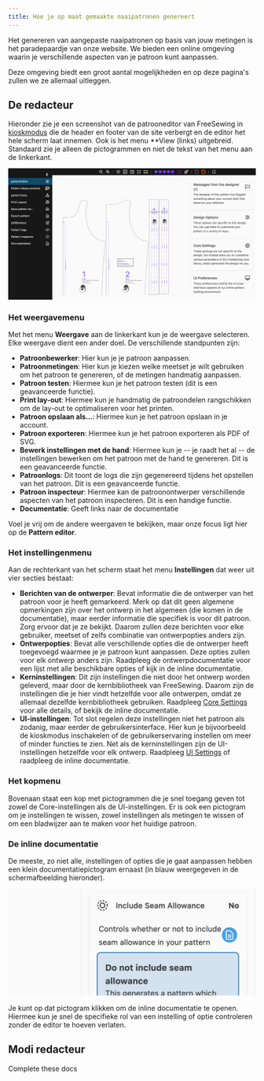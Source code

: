 ```yaml
---
title: Hoe je op maat gemaakte naaipatronen genereert
---
```


Het genereren van aangepaste naaipatronen op basis van jouw metingen is het paradepaardje van onze website. We bieden een online omgeving waarin je verschillende aspecten van je patroon kunt aanpassen.

Deze omgeving biedt een groot aantal mogelijkheden en op deze pagina's zullen we ze allemaal uitleggen.

<ControlTip />

## De redacteur

Hieronder zie je een screenshot van de patrooneditor van FreeSewing in [kioskmodus](/docs/about/site/draft/ui-settings/kiosk) die de header en footer van de site verbergt en de editor het hele scherm laat innemen. </strong> Ook is het menu **View (links) uitgebreid. Standaard zie je alleen de pictogrammen en niet de tekst van het menu aan de linkerkant.

![Screenshot van de patroonbewerker van FreeSewing](editor.png "Screenshot van de patroonbewerker van Freesewing")

### Het weergavemenu

Met het menu **Weergave** aan de linkerkant kun je de weergave selecteren. Elke weergave dient een ander doel. De verschillende standpunten zijn:

- **Patroonbewerker**: Hier kun je je patroon aanpassen.
- **Patroonmetingen**: Hier kun je kiezen welke meetset je wilt gebruiken om het patroon te genereren, of de metingen handmatig aanpassen.
- **Patroon testen**: Hiermee kun je het patroon testen (dit is een geavanceerde functie).
- **Print lay-out**: Hiermee kun je handmatig de patroondelen rangschikken om de lay-out te optimaliseren voor het printen.
- **Patroon opslaan als...**: Hiermee kun je het patroon opslaan in je account.
- **Patroon exporteren**: Hiermee kun je het patroon exporteren als PDF of SVG.
- **Bewerk instellingen met de hand**: Hiermee kun je -- je raadt het al -- de instellingen bewerken om het patroon met de hand te genereren. Dit is een geavanceerde functie.
- **Patroonlogs**: Dit toont de logs die zijn gegenereerd tijdens het opstellen van het patroon. Dit is een geavanceerde functie.
- **Patroon inspecteur**: Hiermee kan de patroonontwerper verschillende aspecten van het patroon inspecteren. Dit is een handige functie.
- **Documentatie**: Geeft links naar de documentatie

Voel je vrij om de andere weergaven te bekijken, maar onze focus ligt hier op de **Pattern editor**.

### Het instellingenmenu

Aan de rechterkant van het scherm staat het menu **Instellingen** dat weer uit vier secties bestaat:

- **Berichten van de ontwerper**: Bevat informatie die de ontwerper van het patroon voor je heeft gemarkeerd. Merk op dat dit geen algemene opmerkingen zijn over het ontwerp in het algemeen (die komen in de documentatie), maar eerder informatie die specifiek is voor dit patroon. Zorg ervoor dat je ze bekijkt. Daarom zullen deze berichten voor elke gebruiker, meetset of zelfs combinatie van ontwerpopties anders zijn.
- **Ontwerpopties**: Bevat alle verschillende opties die de ontwerper heeft toegevoegd waarmee je je patroon kunt aanpassen. Deze opties zullen voor elk ontwerp anders zijn. Raadpleeg de ontwerpdocumentatie voor een lijst met alle beschikbare opties of kijk in de inline documentatie.
- **Kerninstellingen**: Dit zijn instellingen die niet door het ontwerp worden geleverd, maar door de kernbibliotheek van FreeSewing. Daarom zijn de instellingen die je hier vindt hetzelfde voor alle ontwerpen, omdat ze allemaal dezelfde kernbibliotheek gebruiken. Raadpleeg [Core Settings](/docs/about/site/draft/core-settings) voor alle details, of bekijk de inline documentatie.
- **UI-instellingen**: Tot slot regelen deze instellingen niet het patroon als zodanig, maar eerder de gebruikersinterface. Hier kun je bijvoorbeeld de kioskmodus inschakelen of de gebruikerservaring instellen om meer of minder functies te zien. Net als de kerninstellingen zijn de UI-instellingen hetzelfde voor elk ontwerp. Raadpleeg [UI Settings](/docs/about/site/draft/ui-settings) of raadpleeg de inline documentatie.

### Het kopmenu

Bovenaan staat een kop met pictogrammen die je snel toegang geven tot zowel de Core-instellingen als de UI-instellingen. Er is ook een pictogram om je instellingen te wissen, zowel instellingen als metingen te wissen of om een bladwijzer aan te maken voor het huidige patroon.

### De inline documentatie

De meeste, zo niet alle, instellingen of opties die je gaat aanpassen hebben een klein documentatiepictogram ernaast (in blauw weergegeven in de schermafbeelding hieronder).

![Schermafbeelding van het pictogram docs](docs.png)

Je kunt op dat pictogram klikken om de inline documentatie te openen. Hiermee kun je snel de specifieke rol van een instelling of optie controleren zonder de editor te hoeven verlaten.

## Modi redacteur

<Fixme>Complete these docs</Fixme>
